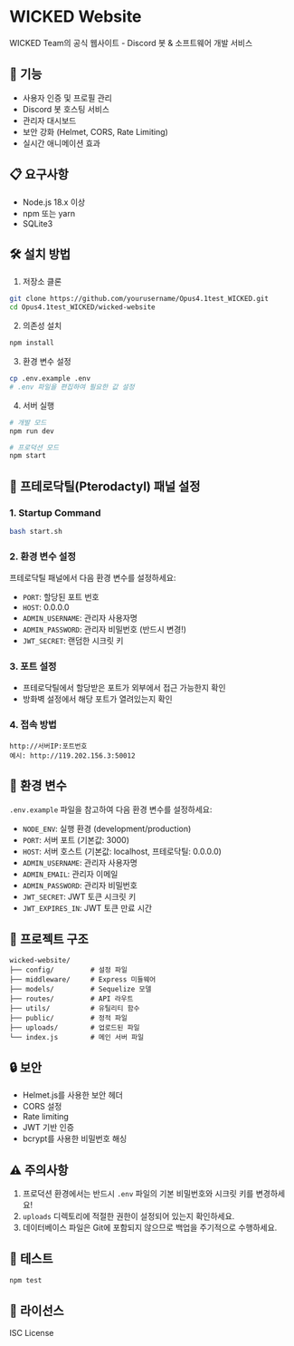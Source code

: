 # WICKED Website

WICKED Team의 공식 웹사이트 - Discord 봇 & 소프트웨어 개발 서비스

## 🚀 기능

- 사용자 인증 및 프로필 관리
- Discord 봇 호스팅 서비스
- 관리자 대시보드
- 보안 강화 (Helmet, CORS, Rate Limiting)
- 실시간 애니메이션 효과

## 📋 요구사항

- Node.js 18.x 이상
- npm 또는 yarn
- SQLite3

## 🛠️ 설치 방법

1. 저장소 클론
```bash
git clone https://github.com/yourusername/Opus4.1test_WICKED.git
cd Opus4.1test_WICKED/wicked-website
```

2. 의존성 설치
```bash
npm install
```

3. 환경 변수 설정
```bash
cp .env.example .env
# .env 파일을 편집하여 필요한 값 설정
```

4. 서버 실행
```bash
# 개발 모드
npm run dev

# 프로덕션 모드
npm start
```

## 🦖 프테로닥틸(Pterodactyl) 패널 설정

### 1. Startup Command
```bash
bash start.sh
```

### 2. 환경 변수 설정
프테로닥틸 패널에서 다음 환경 변수를 설정하세요:
- `PORT`: 할당된 포트 번호
- `HOST`: 0.0.0.0
- `ADMIN_USERNAME`: 관리자 사용자명
- `ADMIN_PASSWORD`: 관리자 비밀번호 (반드시 변경!)
- `JWT_SECRET`: 랜덤한 시크릿 키

### 3. 포트 설정
- 프테로닥틸에서 할당받은 포트가 외부에서 접근 가능한지 확인
- 방화벽 설정에서 해당 포트가 열려있는지 확인

### 4. 접속 방법
```
http://서버IP:포트번호
예시: http://119.202.156.3:50012
```

## 🔧 환경 변수

`.env.example` 파일을 참고하여 다음 환경 변수를 설정하세요:

- `NODE_ENV`: 실행 환경 (development/production)
- `PORT`: 서버 포트 (기본값: 3000)
- `HOST`: 서버 호스트 (기본값: localhost, 프테로닥틸: 0.0.0.0)
- `ADMIN_USERNAME`: 관리자 사용자명
- `ADMIN_EMAIL`: 관리자 이메일
- `ADMIN_PASSWORD`: 관리자 비밀번호
- `JWT_SECRET`: JWT 토큰 시크릿 키
- `JWT_EXPIRES_IN`: JWT 토큰 만료 시간

## 📁 프로젝트 구조

```
wicked-website/
├── config/         # 설정 파일
├── middleware/     # Express 미들웨어
├── models/         # Sequelize 모델
├── routes/         # API 라우트
├── utils/          # 유틸리티 함수
├── public/         # 정적 파일
├── uploads/        # 업로드된 파일
└── index.js        # 메인 서버 파일
```

## 🔒 보안

- Helmet.js를 사용한 보안 헤더
- CORS 설정
- Rate limiting
- JWT 기반 인증
- bcrypt를 사용한 비밀번호 해싱

## ⚠️ 주의사항

1. 프로덕션 환경에서는 반드시 `.env` 파일의 기본 비밀번호와 시크릿 키를 변경하세요!
2. `uploads` 디렉토리에 적절한 권한이 설정되어 있는지 확인하세요.
3. 데이터베이스 파일은 Git에 포함되지 않으므로 백업을 주기적으로 수행하세요.

## 🧪 테스트

```bash
npm test
```

## 📝 라이선스

ISC License